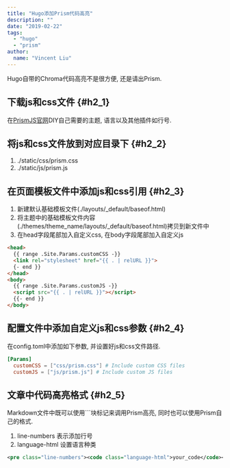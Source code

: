 ```yaml
---
title: "Hugo添加Prism代码高亮"
description: ""
date: "2019-02-22"
tags:
  - "hugo"
  - "prism"
author:
  name: "Vincent Liu"
---
```


Hugo自带的Chroma代码高亮不是很方便, 还是请出Prism.
<!--more-->

## 下载js和css文件 {#h2_1}
在[PrismJS官网](https://prismjs.com/)DIY自己需要的主题, 语言以及其他插件如行号.

## 将js和css文件放到对应目录下 {#h2_2}
1. ./static/css/prism.css
2. ./static/js/prism.js

## 在页面模板文件中添加js和css引用 {#h2_3}
1. 新建默认基础模板文件(./layouts/_default/baseof.html)
2. 将主题中的基础模板文件内容(./themes/theme_name/layouts/_default/baseof.html)拷贝到新文件中
3. 在head字段尾部加入自定义css, 在body字段尾部加入自定义js

```html
<head>
  {{ range .Site.Params.customCSS -}}
  <link rel="stylesheet" href="{{ . | relURL }}">
  {- end }}
</head>
<body>
  {{ range .Site.Params.customJS -}}
  <script src="{{ . | relURL }}"></script>
  {{- end }}
</body>
```

## 配置文件中添加自定义js和css参数 {#h2_4}
在config.toml中添加如下参数, 并设置好js和css文件路径.

```toml
[Params]
  customCSS = ["css/prism.css"] # Include custom CSS files
  customJS = ["js/prism.js"] # Include custom JS files
```

## 文章中代码高亮格式 {#h2_5}
Markdown文件中既可以使用```块标记来调用Prism高亮, 同时也可以使用Prism自己的格式.

1. line-numbers 表示添加行号
2. language-html 设置语言种类

```xml
<pre class="line-numbers"><code class="language-html">your_code</code></pre>
```
